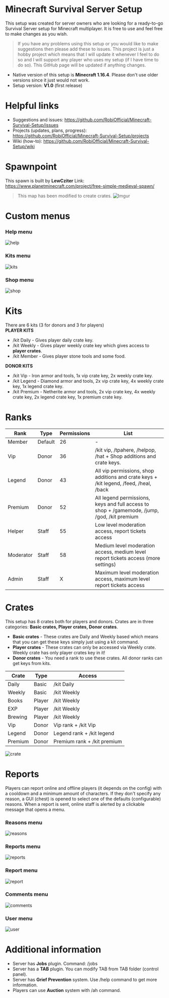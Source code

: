 # Minecraft Survival Server Setup
This setup was created for server owners who are looking for a ready-to-go Survival Server setup for Minecraft multiplayer. It is free to use and feel free to make changes as you wish. 
> If you have any problems using this setup or you would like to make suggestions then please add these to issues. This project is just a hobby project which means that I will update it whenever I feel to do so and I will support any player who uses my setup (if I have time to do so). This GitHub page will be updated if anything changes.
* Native version of this setup is **Minecraft 1.16.4**. Please don't use older versions since it just would not work.
* Setup version: **V1.0** (first release)

# Helpful links
* Suggestions and issues: https://github.com/RobiOfficial/Minecraft-Survival-Setup/issues 
* Projects (updates, plans, progress): https://github.com/RobiOfficial/Minecraft-Survival-Setup/projects
* Wiki (how-to): https://github.com/RobiOfficial/Minecraft-Survival-Setup/wiki

# Spawnpoint
This spawn is built by **LewCziter**
Link: https://www.planetminecraft.com/project/free-simple-medieval-spawn/
> This map has been modified to create crates.
![Imgur](https://i.imgur.com/OIpb2Rl.png)

# Custom menus
### Help menu
![help](https://i.imgur.com/r5r7dRe.png)
### Kits menu
![kits](https://i.imgur.com/ouBpHvU.png)
### Shop menu
![shop](https://i.imgur.com/B8Y0RNl.png)

# Kits
There are 6 kits (3 for donors and 3 for players)  
**PLAYER KITS**
* /kit Daily - Gives player daily crate key.
* /kit Weekly - Gives player weekly crate key which gives access to **player crates**.
* /kit Member - Gives player stone tools and some food.

**DONOR KITS**
* /kit Vip - Iron armor and tools, 1x vip crate key, 2x weekly crate key.
* /kit Legend - Diamond armor and tools, 2x vip crate key, 4x weekly crate key, 1x legend crate key.
* /kit Premium - Netherite armor and tools, 2x vip crate key, 4x weekly crate key, 2x legend crate key, 1x premium crate key.

# Ranks
| Rank | Type | Permissions | List |
|---|---|---|---|
| Member | Default | 26 | - |
| Vip | Donor | 36 | /kit vip, /tpahere, /helpop, /hat + Shop additions and crate keys. |
| Legend | Donor | 43 | All vip permissions, shop additions and crate keys + /kit legend, /feed, /heal, /back |
| Premium | Donor | 52 | All legend permissions, keys and full access to shop + /gamemode, /jump, /god, /kit premium |
| Helper | Staff | 55 | Low level moderation access, report tickets access |
| Moderator | Staff | 58 | Medium level moderation access, medium level report tickets access (more settings) |
| Admin | Staff | X | Maximum level moderation access, maximum level report tickets access |

# Crates
This setup has 8 crates both for players and donors.
Crates are in three categories: **Basic crates, Player crates, Donor crates**.
* **Basic crates** - These crates are Daily and Weekly based which means that you can get these keys simply just using a kit command.
* **Player crates** - These crates can only be accessed via Weekly crate. Weekly crate has only player crates key in it!
* **Donor crates** - You need a rank to use these crates. All donor ranks can get keys from kits.

| Crate | Type | Access |
|---|---|---|
| Daily | Basic | /kit Daily |
| Weekly | Basic | /kit Weekly |
| Books | Player | /kit Weekly |
| EXP | Player | /kit Weekly |
| Brewing | Player | /kit Weekly |
| Vip | Donor | Vip rank + /kit Vip |
| Legend | Donor | Legend rank + /kit legend |
| Premium | Donor | Premium rank + /kit premium |

![crate](https://i.imgur.com/e7pJCZ3.png)

# Reports
Players can report online and offline players (it depends on the config) with a cooldown and a minimum amount of characters. If they don't specify any reason, a GUI (chest) is opened to select one of the defaults (configurable) reasons.
When a report is sent, online staff is alerted by a clickable message that opens a menu.
### Reasons menu
![reasons](https://i.imgur.com/byDirMx.png)
### Reports menu
![reports](https://i.imgur.com/a3W5Vt5.png)
### Report menu
![report](https://i.imgur.com/uR5DUhe.png)
### Comments menu
![comments](https://i.imgur.com/0OthLnf.png)
### User menu
![user](https://i.imgur.com/NFqVWhj.png)

# Additional information
* Server has **Jobs** plugin. Command: /jobs
* Server has a **TAB** plugin. You can modify TAB from TAB folder (control panel).
* Server has **Grief Prevention** system. Use /help command to get more information.
* Players can use **Auction** system with /ah command.

